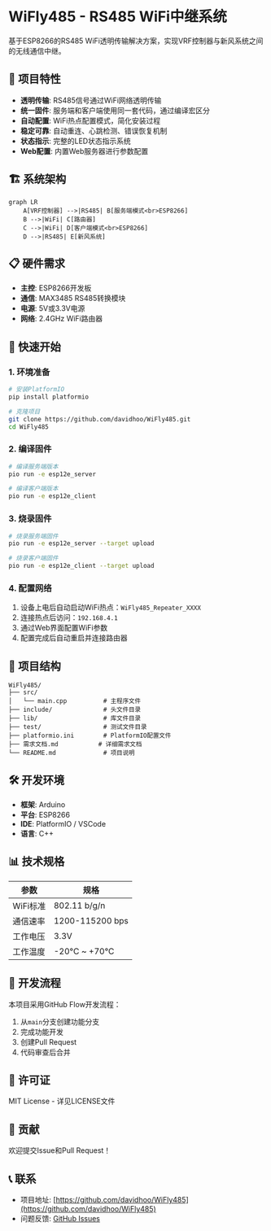 # WiFly485 - RS485 WiFi中继系统

基于ESP8266的RS485 WiFi透明传输解决方案，实现VRF控制器与新风系统之间的无线通信中继。

## 🚀 项目特性

- **透明传输**: RS485信号通过WiFi网络透明传输
- **统一固件**: 服务端和客户端使用同一套代码，通过编译宏区分
- **自动配置**: WiFi热点配置模式，简化安装过程
- **稳定可靠**: 自动重连、心跳检测、错误恢复机制
- **状态指示**: 完整的LED状态指示系统
- **Web配置**: 内置Web服务器进行参数配置

## 🏗️ 系统架构

```mermaid
graph LR
    A[VRF控制器] -->|RS485| B[服务端模式<br>ESP8266]
    B -->|WiFi| C[路由器]
    C -->|WiFi| D[客户端模式<br>ESP8266]
    D -->|RS485| E[新风系统]
```

## 📋 硬件需求

- **主控**: ESP8266开发板
- **通信**: MAX3485 RS485转换模块
- **电源**: 5V或3.3V电源
- **网络**: 2.4GHz WiFi路由器

## 🔧 快速开始

### 1. 环境准备

```bash
# 安装PlatformIO
pip install platformio

# 克隆项目
git clone https://github.com/davidhoo/WiFly485.git
cd WiFly485
```

### 2. 编译固件

```bash
# 编译服务端版本
pio run -e esp12e_server

# 编译客户端版本
pio run -e esp12e_client
```

### 3. 烧录固件

```bash
# 烧录服务端固件
pio run -e esp12e_server --target upload

# 烧录客户端固件
pio run -e esp12e_client --target upload
```

### 4. 配置网络

1. 设备上电后自动启动WiFi热点：`WiFly485_Repeater_XXXX`
2. 连接热点后访问：`192.168.4.1`
3. 通过Web界面配置WiFi参数
4. 配置完成后自动重启并连接路由器

## 📁 项目结构

```
WiFly485/
├── src/
│   └── main.cpp          # 主程序文件
├── include/              # 头文件目录
├── lib/                  # 库文件目录
├── test/                 # 测试文件目录
├── platformio.ini        # PlatformIO配置文件
├── 需求文档.md           # 详细需求文档
└── README.md             # 项目说明
```

## 🛠️ 开发环境

- **框架**: Arduino
- **平台**: ESP8266
- **IDE**: PlatformIO / VSCode
- **语言**: C++

## 📊 技术规格

| 参数 | 规格 |
|------|------|
| WiFi标准 | 802.11 b/g/n |
| 通信速率 | 1200-115200 bps |
| 工作电压 | 3.3V |
| 工作温度 | -20°C ~ +70°C |

## 🔄 开发流程

本项目采用GitHub Flow开发流程：

1. 从`main`分支创建功能分支
2. 完成功能开发
3. 创建Pull Request
4. 代码审查后合并

## 📄 许可证

MIT License - 详见LICENSE文件

## 🤝 贡献

欢迎提交Issue和Pull Request！

## 📞 联系

- 项目地址: [https://github.com/davidhoo/WiFly485](https://github.com/davidhoo/WiFly485)
- 问题反馈: [GitHub Issues](https://github.com/davidhoo/WiFly485/issues)